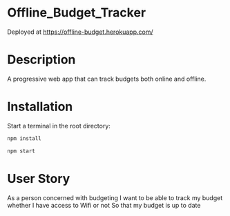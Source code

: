 # Offline_Budget_Tracker

Deployed at https://offline-budget.herokuapp.com/

# Description

A progressive web app that can track budgets both online and offline.

# Installation

Start a terminal in the root directory:

```sh
npm install
```

```sh
npm start
```

# User Story
As a person concerned with budgeting
I want to be able to track my budget whether I have access to Wifi or not
So that my budget is up to date

